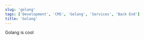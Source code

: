 ```yaml
---
slug: 'golang'
tags: ['Development', 'CMS', 'Golang', 'Services', 'Back End']
title: 'Golang'
---
```


Golang is cool
